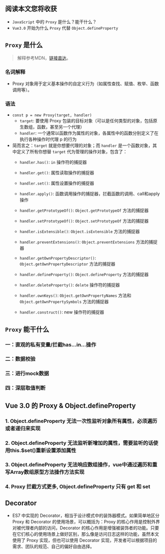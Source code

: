 ## 阅读本文您将收获
* `JavaScript` 中的 `Proxy` 是什么？能干什么？
* `Vue3.0` 开始为什么 `Proxy` 代替 `Object.defineProperty`

## `Proxy` 是什么
> 解释参考MDN，[链接直达](https://developer.mozilla.org/zh-CN/docs/Web/JavaScript/Reference/Global_Objects/Proxy)。

### 名词解释
* Proxy 对象用于定义基本操作的自定义行为（如属性查找、赋值、枚举、函数调用等）。

### 语法
* `const p = new Proxy(target, handler)`
	* `target`: 要使用 Proxy 包装的目标对象（可以是任何类型的对象，包括原生数组，函数，甚至另一个代理）
	* `handler`: 一个通常以函数作为属性的对象，各属性中的函数分别定义了在执行各种操作时代理 p 的行为
* 简而言之：`target` 就是你想要代理的对象；而 `handler` 是一个函数对象，其中定义了所有你想替 `target` 代为管理的操作对象，包含了：
	* `handler.has()`: `in` 操作符的捕捉器
	* `handler.get()`: 属性读取操作的捕捉器
	* `handler.set()`: 属性设置操作的捕捉器
	* `handler.apply()`: 函数调用操作的捕捉器，拦截函数的调用、call和apply操作
	* `handler.getPrototypeOf()`: `Object.getPrototypeOf` 方法的捕捉器
	* `handler.setPrototypeOf()`: `Object.setPrototypeOf` 方法的捕捉器
	* `handler.isExtensible()`: `Object.isExtensible` 方法的捕捉器
	* `handler.preventExtensions()`: `Object.preventExtensions` 方法的捕捉器
	* `handler.getOwnPropertyDescriptor()`: `Object.getOwnPropertyDescriptor` 方法的捕捉器
	* `handler.defineProperty()`: `Object.defineProperty` 方法的捕捉器
	* `handler.deleteProperty()`: `delete` 操作符的捕捉器
	* `handler.ownKeys()`: `Object.getOwnPropertyNames` 方法和 `Object.getOwnPropertySymbols` 方法的捕捉器
	
	* `handler.construct()`: new 操作符的捕捉器

## `Proxy` 能干什么
### 一：直观的私有变量/拦截has...in...操作

### 二：数据校验

### 三：进行mock数据

### 四：深层取值判断

## Vue 3.0 的 Proxy & Object.defineProperty 
### 1. Object.defineProperty 无法一次性监听对象所有属性，必须遍历或者递归来实现
### 2. Object.defineProperty 无法监听新增加的属性，需要监听的话使用this.$set()重新设置添加属性
### 3. Object.defineProperty 无法响应数组操作，vue中通过遍历和重写Array数组原型方法操作方法实现
### 4. Proxy 拦截方式更多, Object.defineProperty 只有 get 和 set

## Decorator
* ES7 中实现的 Decorator，相当于设计模式中的装饰器模式。如果简单地区分 Proxy 和 Decorator 的使用场景，可以概括为：Proxy 的核心作用是控制外界对被代理者内部的访问，Decorator 的核心作用是增强被装饰者的功能。只要在它们核心的使用场景上做好区别，那么像是访问日志这样的功能，虽然本文使用了 Proxy 实现，但也可以使用 Decorator 实现，开发者可以根据项目的需求、团队的规范、自己的偏好自由选择。
